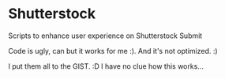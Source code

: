 # Shutterstock
Scripts to enhance user experience on Shutterstock Submit

Code is ugly, can but it works for me :). And it's not optimized. :) 

I put them all to the GIST. :D I have no clue how this works...
